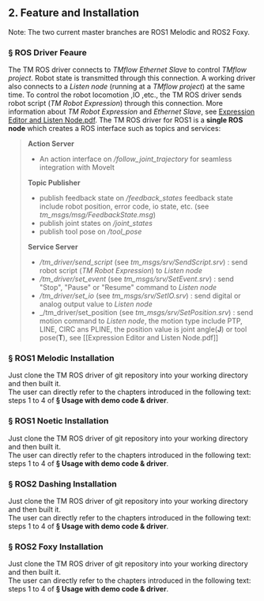 ## __2. Feature and Installation__



Note: The two current master branches are ROS1 Melodic and ROS2 Foxy.<br/>

### &sect; __ROS Driver Feaure__

The TM ROS driver connects to _TMflow Ethernet Slave_ to control _TMflow project_. Robot state is transmitted through this connection.  A working driver also connects to a _Listen node_ (running at a _TMflow project_) at the same time. To control the robot locomotion ,IO ,etc., the TM ROS driver sends robot script (_TM Robot Expression_) through this connection.
More information about _TM Robot Expression_ and _Ethernet Slave_, see [Expression Editor and Listen Node.pdf](https://assets.omron.eu/downloads/manual/en/v1/i848_tm_expression_editor_and_listen_node_reference_manual_en.pdf).
The TM ROS driver for ROS1 is a __single ROS node__ which creates a ROS interface such as topics and services:

> __Action Server__
>
> - An  action interface on _/follow_joint_trajectory_ for seamless integration with MoveIt
>
> __Topic Publisher__
>
> - publish feedback state on _/feedback_states_ 
feedback state include robot position, error code, io state, etc.
(see _tm_msgs/msg/FeedbackState.msg_) 
> - publish joint states on _/joint_states_ 
> - publish tool pose on _/tool_pose_
>
> __Service Server__
>
> - _/tm_driver/send_script_ (see _tm_msgs/srv/SendScript.srv_) : 
send robot script (_TM Robot Expression_) to _Listen node_ 
> - _/tm_driver/set_event_ (see _tm_msgs/srv/SetEvent.srv_) : 
send "Stop", "Pause" or "Resume" command to _Listen node_ 
> - _/tm_driver/set_io_ (see _tm_msgs/srv/SetIO.srv_) : 
send digital or analog output value to _Listen node_ 
> - _/tm_driver/set_position (see _tm_msgs/srv/SetPosition.srv_) : 
send motion command to _Listen node_, the motion type include PTP, LINE, CIRC ans PLINE, the position value is joint angle(__J__) or tool pose(__T__), see [[Expression Editor and Listen Node.pdf]]
>
>

### &sect; __ROS1 Melodic Installation__
Just clone the TM ROS driver of git repository into your working directory and then built it.<br/>
The user can directly refer to the chapters introduced in the following text: steps 1 to 4 of __&sect; Usage with demo code & driver__.<br/>

### &sect; __ROS1 Noetic Installation__
Just clone the TM ROS driver of git repository into your working directory and then built it.<br/>
The user can directly refer to the chapters introduced in the following text: steps 1 to 4 of __&sect; Usage with demo code & driver__.<br/>

### &sect; __ROS2 Dashing Installation__
Just clone the TM ROS driver of git repository into your working directory and then built it.<br/>
The user can directly refer to the chapters introduced in the following text: steps 1 to 4 of __&sect; Usage with demo code & driver__.<br/>

### &sect; __ROS2 Foxy Installation__
Just clone the TM ROS driver of git repository into your working directory and then built it.<br/>
The user can directly refer to the chapters introduced in the following text: steps 1 to 4 of __&sect; Usage with demo code & driver__.<br/>
